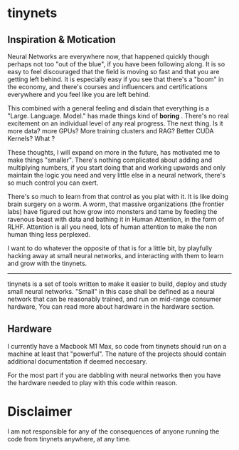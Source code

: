 # tinynets

## Inspiration & Motication

Neural Networks are everywhere now, that happened quickly though perhaps not too "out of the blue",
if you have been following along. It is so easy to feel discouraged that the field is moving so fast
and that you are getting left behind. It is especially easy if you see that there's a "boom" in the 
economy, and there's courses and influencers and certifications everywhere and you feel like you are
left behind.

This combined with a general feeling and disdain that everything is a "Large. Language. Model." has
made things kind of **boring** . There's no real excitement on an individual level of any real
progress. The next thing. Is it more data? more GPUs? More training clusters and RAG? Better CUDA
Kernels? What ?

These thoughts, I will expand on more in the future, has motivated me to make things "smaller". 
There's nothing complicated about adding and multiplying numbers, if you start doing that and 
working upwards and only maintain the logic you need and very little else in a neural network, 
there's so much control you can exert.

There's so much to learn from that control as you plat with it. It is like doing brain surgery on a 
worm. A worm, that massive organizations (the frontier labs) have figured out how grow into monsters
and tame by feeding the ravenous beast with data and bathing it in Human Attention, in the form of
RLHF. Attention is all you need, lots of human attention to make the non human thing less perplexed.

I want to do whatever the opposite of that is for a little bit, by playfully hacking away at small
neural networks, and interacting with them to learn and grow with the tinynets.

---

tinynets is a set of tools written to make it easier to build, deploy and study small neural 
networks. "Small" in this case shall be defined as a neural network that can be reasonably trained,
and run on mid-range consumer hardware, You can read more about hardware in the hardware section.

## Hardware

I currently have a Macbook M1 Max, so code from tinynets should run on a machine at least that 
"powerful". The nature of the projects should contain additional documentation if deemed neccesary.

For the most part if you are dabbling with neural networks then you have the hardware needed to 
play with this code within reason.


# Disclaimer

I am not responsible for any of the consequences of anyone running the code from tinynets anywhere,
at any time.

